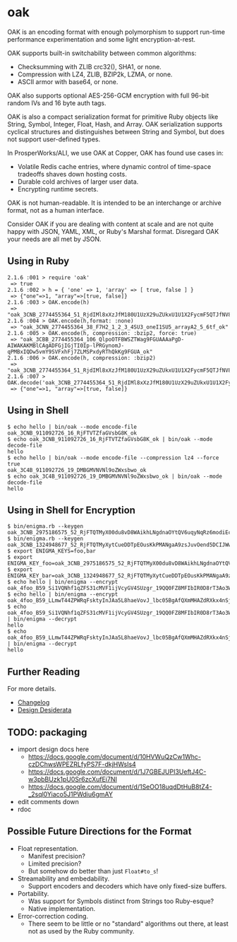 # oak

OAK is an encoding format with enough polymorphism to support run-time
performance experimentation and some light encryption-at-rest.

OAK supports built-in switchability between common algorithms:

  - Checksumming with ZLIB crc32(), SHA1, or none.
  - Compression with LZ4, ZLIB, BZIP2k, LZMA, or none.
  - ASCII armor with base64, or none.

OAK also supports optional AES-256-GCM encryption with full 96-bit
random IVs and 16 byte auth tags.

OAK is also a compact serialization format for primitive Ruby objects
like String, Symbol, Integer, Float, Hash, and Array.  OAK
serialization supports cyclical structures and distinguishes between
String and Symbol, but does not support user-defined types.

In ProsperWorks/ALI, we use OAK at Copper, OAK has found use cases in:

  - Volatile Redis cache entries, where dynamic control of time-space
    tradeoffs shaves down hosting costs.
  - Durable cold archives of larger user data.
  - Encrypting runtime secrets.

OAK is not human-readable.  It is intended to be an interchange or
archive format, not as a human interface.

Consider OAK if you are dealing with content at scale and are not
quite happy with JSON, YAML, XML, or Ruby's Marshal format.  Disregard
OAK your needs are all met by JSON.

## Using in Ruby
```
2.1.6 :001 > require 'oak'
 => true
2.1.6 :002 > h = { 'one' => 1, 'array' => [ true, false ] }
 => {"one"=>1, "array"=>[true, false]}
2.1.6 :003 > OAK.encode(h)
 => "oak_3CNB_2774455364_51_RjdIMl8xXzJfM180U1UzX29uZUkxU1U1X2FycmF5QTJfNV82dGY_ok"
2.1.6 :004 > OAK.encode(h,format: :none)
 => "oak_3CNN_2774455364_38_F7H2_1_2_3_4SU3_oneI1SU5_arrayA2_5_6tf_ok"
2.1.6 :005 > OAK.encode(h, compression: :bzip2, force: true)
 => "oak_3CBB_2774455364_106_QlpoOTFBWSZTWag9FGUAAAaPgD-AIWAKAKMBlCAgADFGjIGjTI0Ip-lPRGynomJ-qPMBxIQDw5vmY9SVFxhFj7ZLMSPxdyRThQkKg9FGUA_ok"
2.1.6 :006 > OAK.encode(h, compression: :bzip2)
 => "oak_3CNB_2774455364_51_RjdIMl8xXzJfM180U1UzX29uZUkxU1U1X2FycmF5QTJfNV82dGY_ok"
2.1.6 :007 > OAK.decode('oak_3CNB_2774455364_51_RjdIMl8xXzJfM180U1UzX29uZUkxU1U1X2FycmF5QTJfNV82dGY_ok')
 => {"one"=>1, "array"=>[true, false]}
```

## Using in Shell
```
$ echo hello | bin/oak --mode encode-file
oak_3CNB_911092726_16_RjFTVTZfaGVsbG8K_ok
$ echo oak_3CNB_911092726_16_RjFTVTZfaGVsbG8K_ok | bin/oak --mode decode-file
hello
$ echo hello | bin/oak --mode encode-file --compression lz4 --force true
oak_3C4B_911092726_19_DMBGMVNVNl9oZWxsbwo_ok
$ echo oak_3C4B_911092726_19_DMBGMVNVNl9oZWxsbwo_ok | bin/oak --mode decode-file
hello
```

## Using in Shell for Encryption
```
$ bin/enigma.rb --keygen
oak_3CNB_2975186575_52_RjFTQTMyX00du8vD8WAikhLNgdnaOYtQV6uqyNqRz6modiEcJHOl_ok
$ bin/enigma.rb --keygen
oak_3CNB_1324948677_52_RjFTQTMyXytCueDDTpEOusKkPMANgaA9zsJuvOend5DCIJWwJdjC_ok
$ export ENIGMA_KEYS=foo,bar
$ export ENIGMA_KEY_foo=oak_3CNB_2975186575_52_RjFTQTMyX00du8vD8WAikhLNgdnaOYtQV6uqyNqRz6modiEcJHOl_ok
$ export ENIGMA_KEY_bar=oak_3CNB_1324948677_52_RjFTQTMyXytCueDDTpEOusKkPMANgaA9zsJuvOend5DCIJWwJdjC_ok
$ echo hello | bin/enigma --encrypt
oak_4foo_B59_Si1VQNhf1qZFS31cMVF1ijVcyGV4SUzgr_19QQ0FZ8MFIbIR0D8rT3Ao3W8_ok
$ echo hello | bin/enigma --encrypt
oak_4foo_B59_LLmwT44ZPWRqFsktyInJAa5L8haeVovJ_lbc05BgAfQXmMHAZdRXkx4nSj4_ok
$ echo oak_4foo_B59_Si1VQNhf1qZFS31cMVF1ijVcyGV4SUzgr_19QQ0FZ8MFIbIR0D8rT3Ao3W8_ok | bin/enigma --decrypt
hello
$ echo oak_4foo_B59_LLmwT44ZPWRqFsktyInJAa5L8haeVovJ_lbc05BgAfQXmMHAZdRXkx4nSj4_ok | bin/enigma --decrypt
hello
```

## Further Reading

For more details.

- [Changelog](CHANGELOG.md)
- [Design Desiderata](DESIDERATA.md)

## TODO: packaging

- import design docs here
  - https://docs.google.com/document/d/10HVWuQzCw1Whc-czDChwsWPEZRLfyPS7F-dkjHWsIs4
  - https://docs.google.com/document/d/1J7GBEJUPI3UeftJ4C-w3pbBUzk1pU0Sr6zcXufEi7NI
  - https://docs.google.com/document/d/1SeOO18uqdDtHuB8tZ4-_2sql0Yiaco5J1PWdiu6gmAY
- edit comments down
- rdoc

## Possible Future Directions for the Format

- Float representation.
  - Manifest precision?
  - Limited precision?
  - But somehow do better than just `Float#to_s`!
- Streamability and embedability.
  - Support encoders and decoders which have only fixed-size buffers.
- Portability.
  - Was support for Symbols distinct from Strings too Ruby-esque?
  - Native implementation.
- Error-correction coding.
  - There seem to be little or no "standard" algorithms out there, at
    least not as used by the Ruby community.
